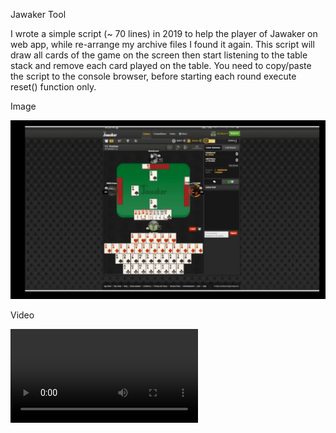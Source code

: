 Jawaker Tool

I wrote a simple script (~ 70 lines) in 2019 to help the player of Jawaker on web app, while re-arrange my archive files I found it again.
This script will draw all cards of the game on the screen then start listening to the table stack and remove each card played on the table.
You need to copy/paste the script to the console browser, before starting each round execute reset() function only.

Image

![alt text](https://github.com/AliKhazaaleh/General-Snapshots/blob/main/JawakerTool/JawakerTool-ReadMe.png?raw=true)


Video

![alt text](https://github.com/AliKhazaaleh/General-Snapshots/blob/main/JawakerTool/ReadMeVideo.mp4?raw=true)

